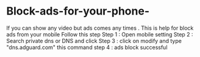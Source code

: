 # Block-ads-for-your-phone-
If you can show any video but ads comes any times . This is help for block ads from your mobile 
Follow this step
Step 1 : Open mobile setting 
Step 2 : Search private dns or DNS and click
Step 3 : click on modify and type "dns.adguard.com" this command 
step 4 : ads block successful 
